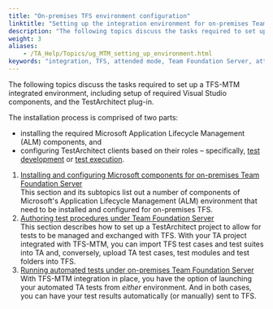 ```yaml
--- 
title: "On-premises TFS environment configuration"
linktitle: "Setting up the integration environment for on-premises Team Foundation Server"
description: "The following topics discuss the tasks required to set up a TFS-MTM integrated environment, including setup of required Visual Studio components, and the TestArchitect plug-in."
weight: 3
aliases: 
    - /TA_Help/Topics/ug_MTM_setting_up_environment.html
keywords: "integration, TFS, attended mode, Team Foundation Server, attended mode"
---
```


The following topics discuss the tasks required to set up a TFS-MTM integrated environment, including setup of required Visual Studio components, and the TestArchitect plug-in.

The installation process is comprised of two parts:

-   installing the required Microsoft Application Lifecycle Management \(ALM\) components, and
-   configuring TestArchitect clients based on their roles – specifically, [test development](/TA_Help/Topics/ug_MTM_set_up_TA.html) or [test execution](/TA_Help/Topics/ug_MTM_test_execution.html).

1.  [Installing and configuring Microsoft components for on-premises Team Foundation Server](/TA_Help/Topics/ug_MTM_configuration.html)  
This section and its subtopics list out a number of components of Microsoft's Application Lifecycle Management \(ALM\) environment that need to be installed and configured for on-premises TFS.
2.  [Authoring test procedures under Team Foundation Server](/TA_Help/Topics/ug_MTM_set_up_TA.html)  
This section describes how to set up a TestArchitect project to allow for tests to be managed and exchanged with TFS. With your TA project integrated with TFS-MTM, you can import TFS test cases and test suites into TA and, conversely, upload TA test cases, test modules and test folders into TFS.
3.  [Running automated tests under on-premises Team Foundation Server](/TA_Help/Topics/ug_MTM_test_execution.html)  
With TFS-MTM integration in place, you have the option of launching your automated TA tests from *either* environment. And in both cases, you can have your test results automatically \(or manually\) sent to TFS.




